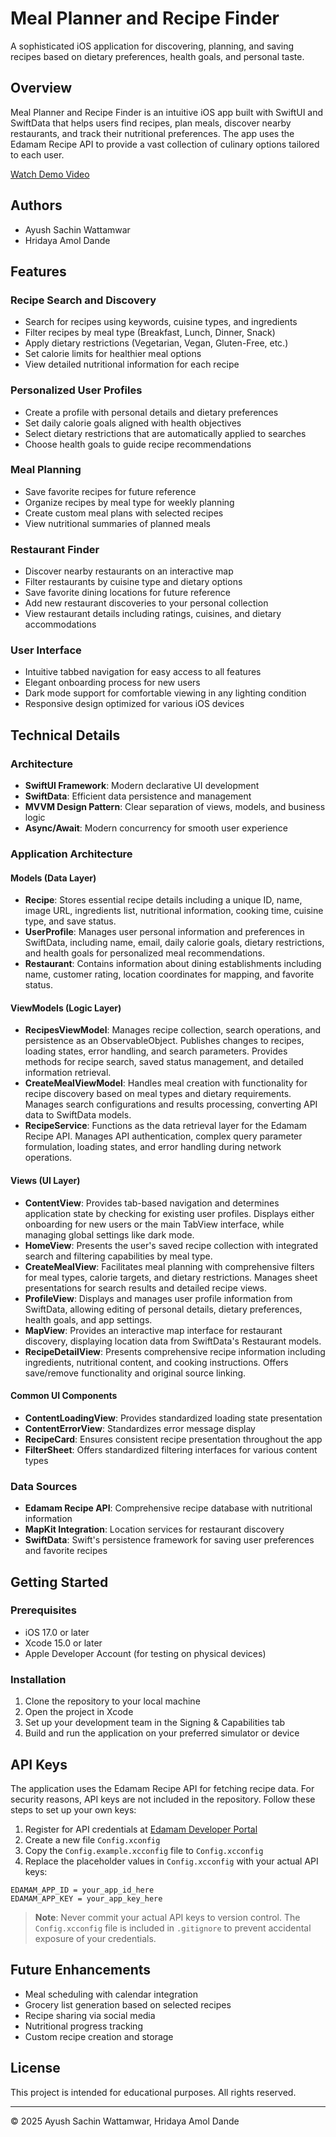 # Meal Planner and Recipe Finder

A sophisticated iOS application for discovering, planning, and saving recipes based on dietary preferences, health goals, and personal taste.

## Overview

Meal Planner and Recipe Finder is an intuitive iOS app built with SwiftUI and SwiftData that helps users find recipes, plan meals, discover nearby restaurants, and track their nutritional preferences. The app uses the Edamam Recipe API to provide a vast collection of culinary options tailored to each user.

[Watch Demo Video](https://www.youtube.com/watch?v=IUZKEgo9pQE)

## Authors

- Ayush Sachin Wattamwar
- Hridaya Amol Dande

## Features

### Recipe Search and Discovery
- Search for recipes using keywords, cuisine types, and ingredients
- Filter recipes by meal type (Breakfast, Lunch, Dinner, Snack)
- Apply dietary restrictions (Vegetarian, Vegan, Gluten-Free, etc.)
- Set calorie limits for healthier meal options
- View detailed nutritional information for each recipe

### Personalized User Profiles
- Create a profile with personal details and dietary preferences
- Set daily calorie goals aligned with health objectives
- Select dietary restrictions that are automatically applied to searches
- Choose health goals to guide recipe recommendations

### Meal Planning
- Save favorite recipes for future reference
- Organize recipes by meal type for weekly planning
- Create custom meal plans with selected recipes
- View nutritional summaries of planned meals

### Restaurant Finder
- Discover nearby restaurants on an interactive map
- Filter restaurants by cuisine type and dietary options
- Save favorite dining locations for future reference
- Add new restaurant discoveries to your personal collection
- View restaurant details including ratings, cuisines, and dietary accommodations

### User Interface
- Intuitive tabbed navigation for easy access to all features
- Elegant onboarding process for new users
- Dark mode support for comfortable viewing in any lighting condition
- Responsive design optimized for various iOS devices

## Technical Details

### Architecture
- **SwiftUI Framework**: Modern declarative UI development
- **SwiftData**: Efficient data persistence and management
- **MVVM Design Pattern**: Clear separation of views, models, and business logic
- **Async/Await**: Modern concurrency for smooth user experience

### Application Architecture

#### Models (Data Layer)
- **Recipe**: Stores essential recipe details including a unique ID, name, image URL, ingredients list, nutritional information, cooking time, cuisine type, and save status.
- **UserProfile**: Manages user personal information and preferences in SwiftData, including name, email, daily calorie goals, dietary restrictions, and health goals for personalized meal recommendations.
- **Restaurant**: Contains information about dining establishments including name, customer rating, location coordinates for mapping, and favorite status.

#### ViewModels (Logic Layer)
- **RecipesViewModel**: Manages recipe collection, search operations, and persistence as an ObservableObject. Publishes changes to recipes, loading states, error handling, and search parameters. Provides methods for recipe search, saved status management, and detailed information retrieval.
- **CreateMealViewModel**: Handles meal creation with functionality for recipe discovery based on meal types and dietary requirements. Manages search configurations and results processing, converting API data to SwiftData models.
- **RecipeService**: Functions as the data retrieval layer for the Edamam Recipe API. Manages API authentication, complex query parameter formulation, loading states, and error handling during network operations.

#### Views (UI Layer)
- **ContentView**: Provides tab-based navigation and determines application state by checking for existing user profiles. Displays either onboarding for new users or the main TabView interface, while managing global settings like dark mode.
- **HomeView**: Presents the user's saved recipe collection with integrated search and filtering capabilities by meal type.
- **CreateMealView**: Facilitates meal planning with comprehensive filters for meal types, calorie targets, and dietary restrictions. Manages sheet presentations for search results and detailed recipe views.
- **ProfileView**: Displays and manages user profile information from SwiftData, allowing editing of personal details, dietary preferences, health goals, and app settings.
- **MapView**: Provides an interactive map interface for restaurant discovery, displaying location data from SwiftData's Restaurant models.
- **RecipeDetailView**: Presents comprehensive recipe information including ingredients, nutritional content, and cooking instructions. Offers save/remove functionality and original source linking.

#### Common UI Components
- **ContentLoadingView**: Provides standardized loading state presentation
- **ContentErrorView**: Standardizes error message display
- **RecipeCard**: Ensures consistent recipe presentation throughout the app
- **FilterSheet**: Offers standardized filtering interfaces for various content types

### Data Sources
- **Edamam Recipe API**: Comprehensive recipe database with nutritional information
- **MapKit Integration**: Location services for restaurant discovery
- **SwiftData**: Swift's persistence framework for saving user preferences and favorite recipes

## Getting Started

### Prerequisites
- iOS 17.0 or later
- Xcode 15.0 or later
- Apple Developer Account (for testing on physical devices)

### Installation
1. Clone the repository to your local machine
2. Open the project in Xcode
3. Set up your development team in the Signing & Capabilities tab
4. Build and run the application on your preferred simulator or device

## API Keys
The application uses the Edamam Recipe API for fetching recipe data. For security reasons, API keys are not included in the repository. Follow these steps to set up your own keys:

1. Register for API credentials at [Edamam Developer Portal](https://developer.edamam.com/)
2. Create a new file `Config.xconfig`
3. Copy the `Config.example.xcconfig` file to `Config.xcconfig`
4. Replace the placeholder values in `Config.xcconfig` with your actual API keys:

```
EDAMAM_APP_ID = your_app_id_here
EDAMAM_APP_KEY = your_app_key_here
```

> **Note**: Never commit your actual API keys to version control. The `Config.xcconfig` file is included in `.gitignore` to prevent accidental exposure of your credentials.

## Future Enhancements
- Meal scheduling with calendar integration
- Grocery list generation based on selected recipes
- Recipe sharing via social media
- Nutritional progress tracking
- Custom recipe creation and storage

## License
This project is intended for educational purposes. All rights reserved.

---

© 2025 Ayush Sachin Wattamwar, Hridaya Amol Dande 
